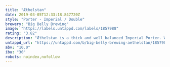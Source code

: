 ```yaml
---
title: "Æthelstan"
date: 2019-03-05T12:33:18.847720Z
style: "Porter - Imperial / Double"
brewery: "Big Belly Brewing"
image: "https://labels.untappd.com/labels/1857988"
rating: "3.82"
description: "Æthelstan is a thick and well balanced Imperial Porter. We used peated whisky malts to give a little touch of whisky flavor. Togheter with the very extensive malt bill, Æthelstan has a complex flavor not a lot of other beers offer. Don't drink it too cold and enjoy is slowly. Cheers! "
untappd_url: "https://untappd.com/b/big-belly-brewing-aethelstan/1857988"
abv: "10.0"
ibu: "30"
robots: noindex,nofollow
---
```

